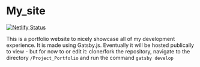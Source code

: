 # My_site

[![Netlify Status](https://api.netlify.com/api/v1/badges/781ae42e-6fc1-4277-a9b1-53d315c7511f/deploy-status)](https://app.netlify.com/sites/wizardly-banach-d52429/deploys)

This is a portfolio website to nicely showcase all of my development experience. It is made using Gatsby.js. Eventually it will be hosted publically to view - but for now to or edit it: clone/fork the repository, navigate to the directory `/Project_Portfolio` and run the command `gatsby develop`
